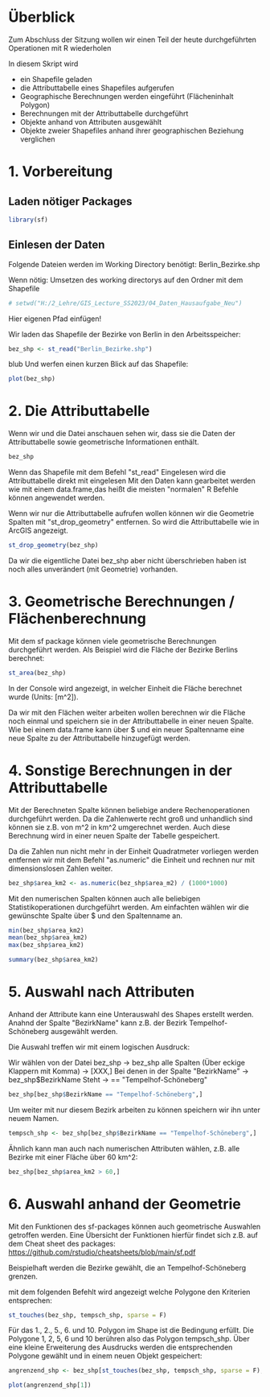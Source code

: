 # Überblick
Zum Abschluss der Sitzung wollen wir einen Teil der heute durchgeführten Operationen mit R wiederholen

In diesem Skript wird
- ein Shapefile geladen
- die Attributtabelle eines Shapefiles aufgerufen
- Geographische Berechnungen werden eingeführt (Flächeninhalt Polygon)
- Berechnungen mit der Attributtabelle durchgeführt
- Objekte anhand von Attributen ausgewählt
- Objekte zweier Shapefiles anhand ihrer geographischen Beziehung verglichen


# 1. Vorbereitung
## Laden nötiger Packages
```r
library(sf)

```

## Einlesen der Daten
Folgende Dateien werden im Working Directory benötigt:
Berlin_Bezirke.shp

Wenn nötig: Umsetzen des working directorys auf den Ordner mit dem Shapefile

```r
# setwd("H:/2_Lehre/GIS_Lecture_SS2023/04_Daten_Hausaufgabe_Neu")
```
Hier eigenen Pfad einfügen!

Wir laden das Shapefile der Bezirke von Berlin in den Arbeitsspeicher:
```r
bez_shp <- st_read("Berlin_Bezirke.shp")
```
blub
Und werfen einen kurzen Blick auf das Shapefile:

```r
plot(bez_shp)
```

# 2. Die Attributtabelle

Wenn wir und die Datei anschauen sehen wir, dass sie die Daten der Attributtabelle sowie geometrische Informationen enthält.

```r
bez_shp
```

Wenn das Shapefile mit dem Befehl "st_read" Eingelesen wird die Attributtabelle direkt mit eingelesen
Mit den Daten kann gearbeitet werden wie mit einem data.frame,das heißt die meisten "normalen" R Befehle können angewendet werden.

Wenn wir nur die Attributtabelle aufrufen wollen können wir die Geometrie Spalten mit "st_drop_geometry" entfernen. So wird die Attributtabelle wie in ArcGIS angezeigt.


```r
st_drop_geometry(bez_shp)
```

Da wir die eigentliche Datei bez_shp aber nicht überschrieben haben ist noch alles unverändert (mit Geometrie) vorhanden.

# 3. Geometrische Berechnungen / Flächenberechnung

Mit dem sf package können viele geometrische Berechnungen durchgeführt werden.
Als Beispiel wird die Fläche der Bezirke Berlins berechnet:

```r
st_area(bez_shp)
```

In der Console wird angezeigt, in welcher Einheit die Fläche berechnet wurde (Units: [m^2]).

Da wir mit den Flächen weiter arbeiten wollen berechnen wir die Fläche noch einmal und speichern sie in der Attributtabelle in einer neuen Spalte. 
Wie bei einem data.frame kann über $ und ein neuer Spaltenname eine neue Spalte zu der Attributtabelle hinzugefügt werden.

# 4. Sonstige Berechnungen in der Attributtabelle

Mit der Berechneten Spalte können beliebige andere Rechenoperationen durchgeführt werden.
Da die Zahlenwerte recht groß und unhandlich sind können sie z.B. von m^2 in km^2 umgerechnet werden. Auch diese Berechnung wird in einer neuen Spalte der Tabelle gespeichert.

Da die Zahlen nun nicht mehr in der Einheit Quadratmeter vorliegen werden entfernen wir mit dem Befehl "as.numeric" die Einheit und rechnen nur mit dimensionslosen Zahlen weiter. 

```r
bez_shp$area_km2 <- as.numeric(bez_shp$area_m2) / (1000*1000)
```

Mit den numerischen Spalten können auch alle beliebigen Statistikoperationen durchgeführt werden.
Am einfachten wählen wir die gewünschte Spalte über $ und den Spaltenname an.

```r
min(bez_shp$area_km2)
mean(bez_shp$area_km2)
max(bez_shp$area_km2)

summary(bez_shp$area_km2)
```

# 5. Auswahl nach Attributen

Anhand der Attribute kann eine Unterauswahl des Shapes erstellt werden.
Anahnd der Spalte "BezirkName" kann z.B. der Bezirk Tempelhof-Schöneberg ausgewählt werden.

Die Auswahl treffen wir mit einem logischen Ausdruck:

Wir wählen von der Datei bez_shp -> bez_shp
alle Spalten (Über eckige Klappern mit Komma) -> [XXX,]
Bei denen in der Spalte "BezirkName" -> bez_shp$BezirkName
Steht -> ==
"Tempelhof-Schöneberg"

```r
bez_shp[bez_shp$BezirkName == "Tempelhof-Schöneberg",]
```

Um weiter mit nur diesem Bezirk arbeiten zu können speichern wir ihn unter neuem Namen.

```r
tempsch_shp <- bez_shp[bez_shp$BezirkName == "Tempelhof-Schöneberg",]
```

Ähnlich kann man auch nach numerischen Attributen wählen, z.B. alle Bezirke mit einer Fläche über 60 km^2:

```r
bez_shp[bez_shp$area_km2 > 60,]
```

# 6. Auswahl anhand der Geometrie

Mit den Funktionen des sf-packages können auch geometrische Auswahlen getroffen werden.
Eine Übersicht der Funktionen hierfür findet sich z.B. auf dem Cheat sheet des packages:
https://github.com/rstudio/cheatsheets/blob/main/sf.pdf

Beispielhaft werden die Bezirke gewählt, die an Tempelhof-Schöneberg grenzen.

mit dem folgenden Befehlt wird angezeigt welche Polygone den Kriterien entsprechen:

```r
st_touches(bez_shp, tempsch_shp, sparse = F)
```

Für das 1., 2., 5., 6. und 10. Polygon im Shape ist die Bedingung erfüllt.
Die Polygone 1, 2, 5, 6 und 10 berühren also das Polygon tempsch_shp.
Über eine kleine Erweiterung des Ausdrucks werden die entsprechenden Polygone gewählt und in einem neuen Objekt gespeichert:

```r
angrenzend_shp <- bez_shp[st_touches(bez_shp, tempsch_shp, sparse = F),]

plot(angrenzend_shp[1])
```
